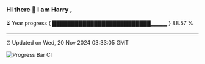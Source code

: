 ### Hi there 👋 I am Harry , 

⏳ Year progress { ██████████████████████████▁▁▁▁ } 88.57 %

---

⏰ Updated on Wed, 20 Nov 2024 03:33:05 GMT

![Progress Bar CI](https://github.com/duykhang68/duykhang68/workflows/Progress%20Bar%20CI/badge.svg)
